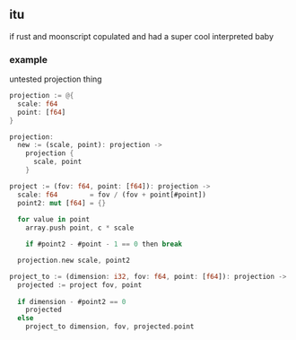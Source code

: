 ## itu

if rust and moonscript copulated and had a super cool interpreted baby

### example

untested projection thing

```rust
projection := @{
  scale: f64
  point: [f64]
}

projection:
  new := (scale, point): projection ->
    projection {
      scale, point
    }

project := (fov: f64, point: [f64]): projection ->
  scale: f64        = fov / (fov + point[#point])
  point2: mut [f64] = {}
  
  for value in point
    array.push point, c * scale

    if #point2 - #point - 1 == 0 then break

  projection.new scale, point2

project_to := (dimension: i32, fov: f64, point: [f64]): projection ->
  projected := project fov, point
  
  if dimension - #point2 == 0
    projected
  else
    project_to dimension, fov, projected.point
```
